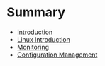 # Summary

* [Introduction](README.md)
* [Linux Introduction](chapter1.md)
* [Monitoring](chapter2.md)
* [Configuration Management](chapter3.md)

